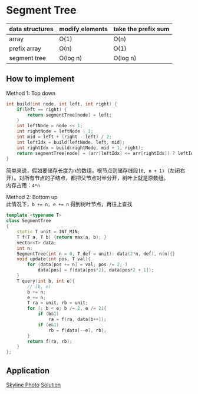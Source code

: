 # Segment Tree

| data structures | modify elements | take the prefix sum |
|-----------------|-----------------|---------------------|
| array |  O(1) | O(n) |
| prefix array |    O(n)   |   O(1) |
| segment tree | O(log n) |    O(log n) |

## How to implement 
Method 1: Top down 
```c++
int build(int node, int left, int right) {
    if(left == right) {
        return segmentTree[node] = left;
    }
    int leftNode = node << 1;
    int rightNode = leftNode | 1;
    int mid = left + (right - left) / 2;
    int leftIdx = build(leftNode, left, mid);
    int rightIdx = build(rightNode, mid + 1, right);
    return segmentTree[node] = (arr[leftIdx] <= arr[rightIdx]) ? leftIdx : rightIdx;
}
```
简单来说，假如要储存长度为n的数组，根节点则储存线段`[0, n + 1)`（左闭右开）。对所有节点的子结点，都把父节点对半分开，树叶上就是原数组。    
内存占用：`4*n`     

Method 2: Bottom up    
此情况下，`b += n, e += n` 得到树叶节点，再往上查找     

```c++
template <typename T>
class SegmentTree
{
	static T unit = INT_MIN; 
	T f(T a, T b) {return max(a, b); }
	vector<T> data;
	int n; 
	SegmentTree(int n = 0, T def = unit): data(2*n, def), n(n){}
	void update(int pos, T val){
		for (data[pos += n] = val; pos /= 2; )
			data[pos] = f(data[pos*2], data[pos*2 + 1]); 
	}
	T query(int b, int e){
		// [b, e)
		b += n; 
		e += n; 
		T ra = unit, rb = unit; 
		for (; b < e; b /= 2, e /= 2){
			if (b&1)
				ra = f(ra, data[b++]); 
			if (e&1)
				rb = f(data[--e], rb); 
		}
		return f(ra, rb); 
	}
};
```

## Application 

[Skyline Photo](https://codeforces.com/problemset/problem/1482/E)
[Solution](previous_contest/CF/round709_E.cpp)